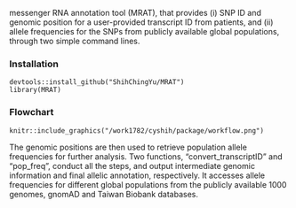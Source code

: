 messenger RNA annotation tool (MRAT), that provides (i) SNP ID and genomic position for a user-provided transcript ID from patients, and (ii) allele frequencies for the SNPs from publicly available global populations, through two simple command lines.


### Installation

```{r package}
devtools::install_github("ShihChingYu/MRAT")
library(MRAT)
```

### Flowchart

```{r, workflow, echo=FALSE, out.width="50%", echo=FALSE}
knitr::include_graphics("/work1782/cyshih/package/workflow.png")
```

The genomic positions are then used to retrieve population allele frequencies for further analysis. Two functions, “convert_transcriptID” and “pop_freq”, conduct all the steps, and output intermediate genomic information and final allelic annotation, respectively. It accesses allele frequencies for different global populations from the publicly available 1000 genomes, gnomAD and Taiwan Biobank databases. 

